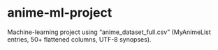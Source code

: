 # anime-ml-project
Machine-learning project using “anime_dataset_full.csv” (MyAnimeList entries, 50+ flattened columns, UTF-8 synopses).
